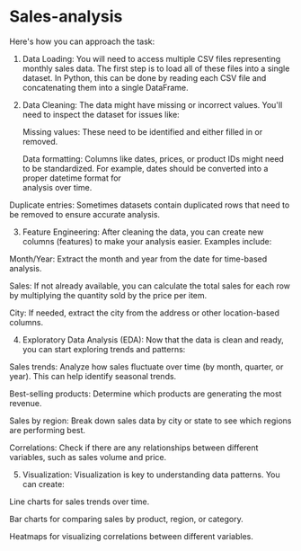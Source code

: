 # Sales-analysis
 Here's how you can approach the task:

1. Data Loading:
You will need to access multiple CSV files representing monthly sales data. The first step is to load all of these files into a single dataset. In Python, this can be done by reading each CSV file and concatenating them into a single DataFrame.

2. Data Cleaning:
The data might have missing or incorrect values. You'll need to inspect the dataset for issues like:

   Missing values: These need to be identified and either filled in or removed.

   Data formatting: Columns like dates, prices, or product IDs might need to be standardized. For example, dates should be converted into a proper datetime format for      
   analysis over time.

  Duplicate entries: Sometimes datasets contain duplicated rows that need to be removed to ensure accurate analysis.


3. Feature Engineering:
   After cleaning the data, you can create new columns (features) to make your analysis easier. Examples include:

  Month/Year: Extract the month and year from the date for time-based analysis.

  Sales: If not already available, you can calculate the total sales for each row by multiplying the quantity sold by the price per item.

  City: If needed, extract the city from the address or other location-based columns.


4. Exploratory Data Analysis (EDA):
Now that the data is clean and ready, you can start exploring trends and patterns:

Sales trends: Analyze how sales fluctuate over time (by month, quarter, or year). This can help identify seasonal trends.

Best-selling products: Determine which products are generating the most revenue.

Sales by region: Break down sales data by city or state to see which regions are performing best.

Correlations: Check if there are any relationships between different variables, such as sales volume and price.


5. Visualization:
Visualization is key to understanding data patterns. You can create:

Line charts for sales trends over time.

Bar charts for comparing sales by product, region, or category.

Heatmaps for visualizing correlations between different variables.
